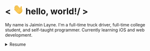 # < <img src="assets/wave.gif" width="35"> hello, world!/ >
My name is Jaimin Layne. I'm a full-time truck driver, full-time college student, and self-taught programmer. Currently learning iOS and web development.

<details>
<summary>
  Resume
</summary>

## Qualifications
### Higher Education
#### Valencia College
- **Major: Psychology** (2023)
  - Declared major in Psychology, pursued relevant coursework
- **Major: Computer Science** (2024 - Present)
  - Currently a Junior, majoring in Computer Science
  - Sophomore standing due to credit accumulation and major change

### Certificates
#### Harvard University
- CS50’s Introduction to Computer Science
- CS50’s Introduction to Programming with Python
- CS50’s Introduction to Cybersecurity

## Skills

### Languages
[![Languages](https://skillicons.dev/icons?i=python,c,cpp,html,css,js,md)](https://skillicons.dev)

### Software and Tools
[![Software and Tools](https://skillicons.dev/icons?i=visualstudio,git,kali,ps)](https://skillicons.dev)

## GitHub Stats
[![jaim1n's GitHub stats](https://github-readme-stats.vercel.app/api?username=jaim1n)](https://github.com/jaim1n/github-readme-stats)
